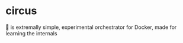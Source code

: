 # circus

🎪 is extremally simple, experimental orchestrator for Docker, made for learning the internals
